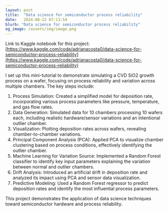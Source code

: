 ```yaml
---
layout: post
title:  "Data science for semiconductor process reliability"
date:   2024-08-22 07:13:54
blurb: "Data science for semiconductor process reliability"
og_image: /assets/img/image.png
---
```


Link to Kaggle notebook for this project: [https://www.kaggle.com/code/adrianacosta0/data-science-for-semiconductor-process-reliability](https://www.kaggle.com/code/adrianacosta0/data-science-for-semiconductor-process-reliability)

I set up this mini-tutorial to demonstrate simulating a CVD SiO2 growth process on a wafer, focusing on process reliability and variation across multiple chambers. The key steps include:

1) Process Simulation: Created a simplified model for deposition rate, incorporating various process parameters like pressure, temperature, and gas flow rates.
2) Data Generation: Simulated data for 10 chambers processing 10 wafers each, including realistic hardware/sensor variations and an intentional outlier chamber.
3) Visualization: Plotting deposition rates across wafers, revealing chamber-to-chamber variations.
4) Principal Component Analysis (PCA): Applied PCA to visualize chamber clustering based on process conditions, effectively identifying the outlier chamber.
5) Machine Learning for Variation Source: Implemented a Random Forest classifier to identify key input parameters explaining the variation between normal and outlier chambers.
6) Drift Analysis: Introduced an artificial drift in deposition rate and analyzed its impact using PCA and sensor data visualization.
7) Predictive Modeling: Used a Random Forest regressor to predict deposition rates and identify the most influential process parameters.

This project demonstrates the application of data science techniques toward semiconductor hardware and process reliability.
